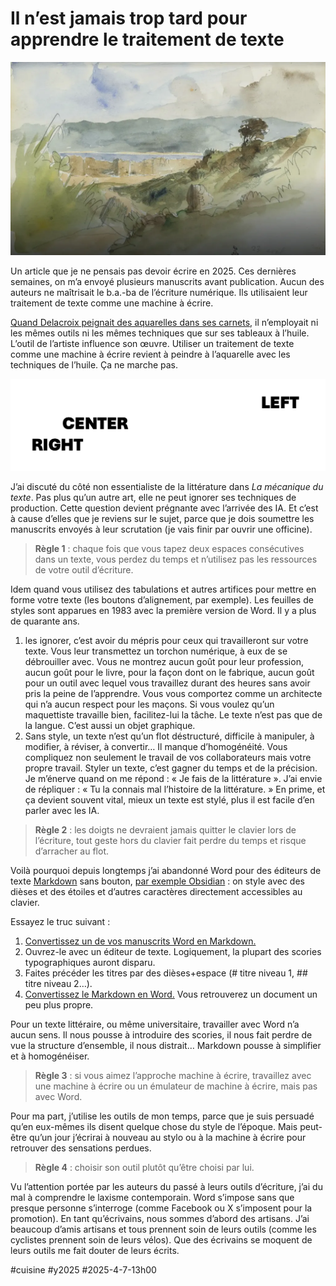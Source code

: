 # Il n’est jamais trop tard pour apprendre le traitement de texte

![Tanger, Delacroix](_i/delacroix.webp)

Un article que je ne pensais pas devoir écrire en 2025. Ces dernières semaines, on m’a envoyé plusieurs manuscrits avant publication. Aucun des auteurs ne maîtrisait le b.a.-ba de l’écriture numérique. Ils utilisaient leur traitement de texte comme une machine à écrire.

[Quand Delacroix peignait des aquarelles dans ses carnets](https://artsandculture.google.com/story/8wWxRHM4S4Go9w?hl=fr), il n’employait ni les mêmes outils ni les mêmes techniques que sur ses tableaux à l’huile. L’outil de l’artiste influence son œuvre. Utiliser un traitement de texte comme une machine à écrire revient à peindre à l’aquarelle avec les techniques de l’huile. Ça ne marche pas.

![Typohraphique inversée](_i/illusion.png)

J’ai discuté du côté non essentialiste de la littérature dans *La mécanique du texte*. Pas plus qu’un autre art, elle ne peut ignorer ses techniques de production. Cette question devient prégnante avec l’arrivée des IA. Et c’est à cause d’elles que je reviens sur le sujet, parce que je dois soumettre les manuscrits envoyés à leur scrutation (je vais finir par ouvrir une officine).

> **Règle 1** : chaque fois que vous tapez deux espaces consécutives dans un texte, vous perdez du temps et n’utilisez pas les ressources de votre outil d’écriture.

Idem quand vous utilisez des tabulations et autres artifices pour mettre en forme votre texte (les boutons d’alignement, par exemple). Les feuilles de styles sont apparues en 1983 avec la première version de Word. Il y a plus de quarante ans.

1. les ignorer, c’est avoir du mépris pour ceux qui travailleront sur votre texte. Vous leur transmettez un torchon numérique, à eux de se débrouiller avec. Vous ne montrez aucun goût pour leur profession, aucun goût pour le livre, pour la façon dont on le fabrique, aucun goût pour un outil avec lequel vous travaillez durant des heures sans avoir pris la peine de l’apprendre. Vous vous comportez comme un architecte qui n’a aucun respect pour les maçons. Si vous voulez qu’un maquettiste travaille bien, facilitez-lui la tâche. Le texte n’est pas que de la langue. C’est aussi un objet graphique.
2. Sans style, un texte n’est qu’un flot déstructuré, difficile à manipuler, à modifier, à réviser, à convertir… Il manque d’homogénéité. Vous compliquez non seulement le travail de vos collaborateurs mais votre propre travail. Styler un texte, c’est gagner du temps et de la précision. Je m’énerve quand on me répond : « Je fais de la littérature ». J’ai envie de répliquer : « Tu la connais mal l’histoire de la littérature. » En prime, et ça devient souvent vital, mieux un texte est stylé, plus il est facile d’en parler avec les IA.

> **Règle 2** : les doigts ne devraient jamais quitter le clavier lors de l’écriture, tout geste hors du clavier fait perdre du temps et risque d’arracher au flot.

Voilà pourquoi depuis longtemps j’ai abandonné Word pour des éditeurs de texte [Markdown](https://fr.wikipedia.org/wiki/Markdown) sans bouton, [par exemple Obsidian](https://tcrouzet.com/2024/12/25/un-an-avec-obsidian/) : on style avec des dièses et des étoiles et d’autres caractères directement accessibles au clavier.

Essayez le truc suivant :

1. [Convertissez un de vos manuscrits Word en Markdown.](https://products.aspose.app/words/conversion/docx-to-md)
2. Ouvrez-le avec un éditeur de texte. Logiquement, la plupart des scories typographiques auront disparu.
3. Faites précéder les titres par des dièses+espace (# titre niveau 1, ## titre niveau 2…).
4. [Convertissez le Markdown en Word.](https://products.aspose.app/words/conversion/md-to-docx) Vous retrouverez un document un peu plus propre.

Pour un texte littéraire, ou même universitaire, travailler avec Word n’a aucun sens. Il nous pousse à introduire des scories, il nous fait perdre de vue la structure d’ensemble, il nous distrait… Markdown pousse à simplifier et à homogénéiser.

>**Règle 3** : si vous aimez l’approche machine à écrire, travaillez avec une machine à écrire ou un émulateur de machine à écrire, mais pas avec Word.

Pour ma part, j’utilise les outils de mon temps, parce que je suis persuadé qu’en eux-mêmes ils disent quelque chose du style de l’époque. Mais peut-être qu’un jour j’écrirai à nouveau au stylo ou à la machine à écrire pour retrouver des sensations perdues.

> **Règle 4** : choisir son outil plutôt qu’être choisi par lui.

Vu l’attention portée par les auteurs du passé à leurs outils d’écriture, j’ai du mal à comprendre le laxisme contemporain. Word s’impose sans que presque personne s’interroge (comme Facebook ou X s’imposent pour la promotion). En tant qu’écrivains, nous sommes d’abord des artisans. J’ai beaucoup d’amis artisans et tous prennent soin de leurs outils (comme les cyclistes prennent soin de leurs vélos). Que des écrivains se moquent de leurs outils me fait douter de leurs écrits.

#cuisine #y2025 #2025-4-7-13h00
